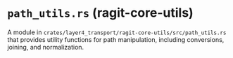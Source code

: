 # `path_utils.rs` (ragit-core-utils)

A module in `crates/layer4_transport/ragit-core-utils/src/path_utils.rs` that provides utility functions for path manipulation, including conversions, joining, and normalization.